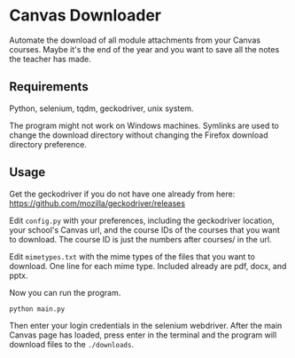# Canvas Downloader
Automate the download of all module attachments from your Canvas courses.  Maybe it's the end of the year and you want to save all the notes the teacher has made.

## Requirements
Python, selenium, tqdm, geckodriver, unix system.

The program might not work on Windows machines.  Symlinks are used to change the download directory without changing the Firefox download directory preference.

## Usage
Get the geckodriver if you do not have one already from here: https://github.com/mozilla/geckodriver/releases

Edit `config.py` with your preferences, including the geckodriver location, your school's Canvas url, and the course IDs of the courses that you want to download.  The course ID is just the numbers after courses/ in the url.

Edit `mimetypes.txt` with the mime types of the files that you want to download.  One line for each mime type.  Included already are pdf, docx, and pptx.

Now you can run the program.

`python main.py`

Then enter your login credentials in the selenium webdriver.  After the main Canvas page has loaded, press enter in the terminal and the program will download files to the `./downloads`.

